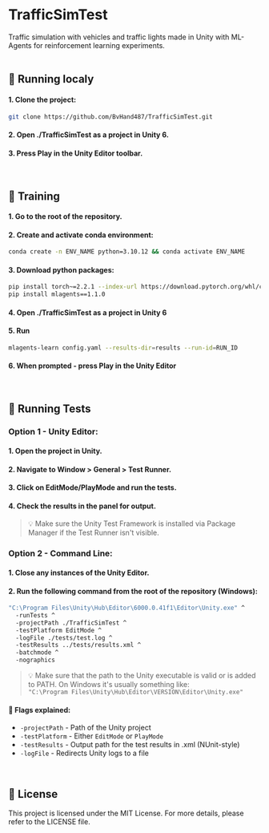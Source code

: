 # TrafficSimTest

Traffic simulation with vehicles and traffic lights made in Unity with ML-Agents for reinforcement learning experiments.
<br/>
<br/>

## 🚀 Running localy

#### 1. Clone the project:

```bash
git clone https://github.com/BvHand487/TrafficSimTest.git
```

#### 2. Open ./TrafficSimTest as a project in Unity 6.

#### 3. Press Play in the Unity Editor toolbar.
<br/>

## 🧠 Training

#### 1. Go to the root of the repository.

#### 2. Create and activate conda environment:

```bash
conda create -n ENV_NAME python=3.10.12 && conda activate ENV_NAME
```

#### 3. Download python packages:

```bash
pip install torch~=2.2.1 --index-url https://download.pytorch.org/whl/cu121
pip install mlagents==1.1.0
```

#### 4. Open ./TrafficSimTest as a project in Unity 6

#### 5. Run
```bash
mlagents-learn config.yaml --results-dir=results --run-id=RUN_ID
```

#### 6. When prompted - press Play in the Unity Editor
<br/>

## 🧪 Running Tests

### Option 1 - Unity Editor:
#### 1. Open the project in Unity.
#### 2. Navigate to Window > General > Test Runner.
#### 3. Click on EditMode/PlayMode and run the tests.
#### 4. Check the results in the panel for output.

>💡 Make sure the Unity Test Framework is installed via Package Manager if the Test Runner isn't visible.  


### Option 2 - Command Line:

#### 1. Close any instances of the Unity Editor.
#### 2. Run the following command from the root of the repository (Windows):

```bash
"C:\Program Files\Unity\Hub\Editor\6000.0.41f1\Editor\Unity.exe" ^
  -runTests ^
  -projectPath ./TrafficSimTest ^
  -testPlatform EditMode ^
  -logFile ./tests/test.log ^
  -testResults ../tests/results.xml ^
  -batchmode ^
  -nographics
```

> 💡 Make sure that the path to the Unity executable is valid or is added to PATH. On Windows it's usually something like:<br/>
```"C:\Program Files\Unity\Hub\Editor\VERSION\Editor\Unity.exe"```

#### 📌 Flags explained:
* ```-projectPath``` - Path of the Unity project
* ```-testPlatform``` - Either ```EditMode``` or ```PlayMode```
* ```-testResults``` - Output path for the test results in .xml (NUnit-style)
* ```-logFile``` - Redirects Unity logs to a file
<br/>

## 📄 License
This project is licensed under the MIT License. For more details, please refer to the LICENSE file.
